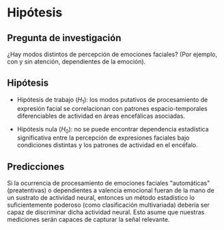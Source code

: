 # Hipótesis

## Pregunta de investigación

¿Hay modos distintos de percepción de emociones faciales? (Por
ejemplo, con y sin atención, dependientes de la emoción).

## Hipótesis

- Hipótesis de trabajo ($H_1$): los modos putativos de procesamiento
  de expresión facial se correlacionan con patrones espacio-temporales
  diferenciables de actividad en áreas encefálicas asociadas.

- Hipótesis nula ($H_0$): no se puede encontrar dependencia
  estadística significativa entre la percepción de expresiones
  faciales bajo condiciones distintas y los patrones de actividad en
  el encéfalo.

## Predicciones

Si la ocurrencia de procesamiento de emociones faciales "automáticas"
(preatentivas) o dependientes a valencia emocional fueran de la mano de
un sustrato de actividad neural, entonces un método estadístico lo
suficientemente poderoso (como clasificación multivariada) debería ser
capaz de discriminar dicha actividad neural. Esto asume que nuestras
mediciones serán capaces de capturar la señal relevante.
